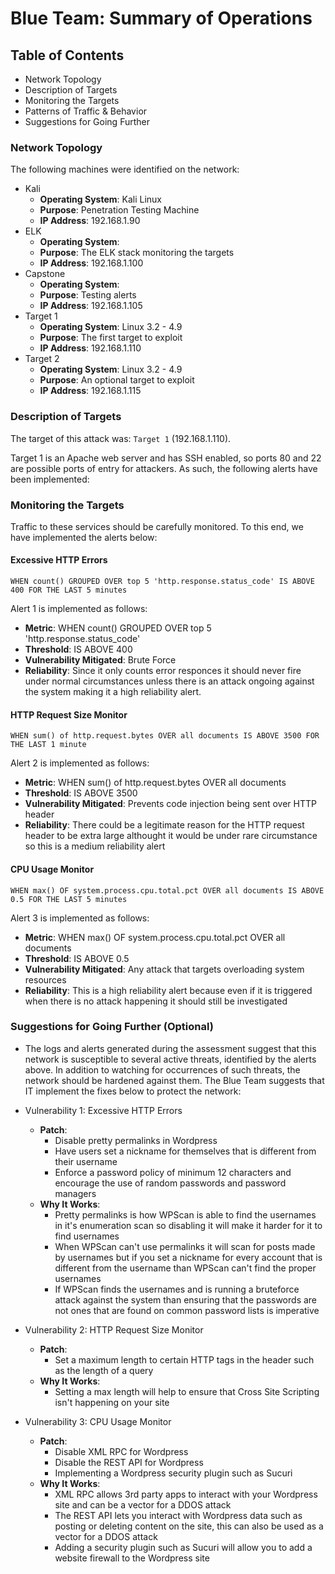 # Blue Team: Summary of Operations

## Table of Contents
- Network Topology
- Description of Targets
- Monitoring the Targets
- Patterns of Traffic & Behavior
- Suggestions for Going Further

### Network Topology

The following machines were identified on the network:
- Kali
  - **Operating System**: Kali Linux
  - **Purpose**: Penetration Testing Machine
  - **IP Address**: 192.168.1.90
- ELK
  - **Operating System**:
  - **Purpose**: The ELK stack monitoring the targets
  - **IP Address**: 192.168.1.100
- Capstone
  - **Operating System**:
  - **Purpose**: Testing alerts
  - **IP Address**: 192.168.1.105
- Target 1
  - **Operating System**: Linux 3.2 - 4.9
  - **Purpose**: The first target to exploit
  - **IP Address**: 192.168.1.110
- Target 2
  - **Operating System**: Linux 3.2 - 4.9
  - **Purpose**: An optional target to exploit
  - **IP Address**: 192.168.1.115

### Description of Targets

The target of this attack was: `Target 1` (192.168.1.110).

Target 1 is an Apache web server and has SSH enabled, so ports 80 and 22 are possible ports of entry for attackers. As such, the following alerts have been implemented:

### Monitoring the Targets

Traffic to these services should be carefully monitored. To this end, we have implemented the alerts below:

#### Excessive HTTP Errors
`WHEN count() GROUPED OVER top 5 'http.response.status_code' IS ABOVE 400 FOR THE LAST 5 minutes`

Alert 1 is implemented as follows:
  - **Metric**: WHEN count() GROUPED OVER top 5 'http.response.status_code'
  - **Threshold**: IS ABOVE 400
  - **Vulnerability Mitigated**: Brute Force
  - **Reliability**: Since it only counts error responces it should never fire under normal circumstances unless there is an attack ongoing against the system making it a high reliability alert.

#### HTTP Request Size Monitor
`WHEN sum() of http.request.bytes OVER all documents IS ABOVE 3500 FOR THE LAST 1 minute`

Alert 2 is implemented as follows:
  - **Metric**: WHEN sum() of http.request.bytes OVER all documents
  - **Threshold**: IS ABOVE 3500
  - **Vulnerability Mitigated**: Prevents code injection being sent over HTTP header
  - **Reliability**: There could be a legitimate reason for the HTTP request header to be extra large althought it would be under rare circumstance so this is a medium reliability alert

#### CPU Usage Monitor
`WHEN max() OF system.process.cpu.total.pct OVER all documents IS ABOVE 0.5 FOR THE LAST 5 minutes`

Alert 3 is implemented as follows:
  - **Metric**: WHEN max() OF system.process.cpu.total.pct OVER all documents
  - **Threshold**: IS ABOVE 0.5
  - **Vulnerability Mitigated**: Any attack that targets overloading system resources
  - **Reliability**: This is a high reliability alert because even if it is triggered when there is no attack happening it should still be investigated

### Suggestions for Going Further (Optional)

- The logs and alerts generated during the assessment suggest that this network is susceptible to several active threats, identified by the alerts above. In addition to watching for occurrences of such threats, the network should be hardened against them. The Blue Team suggests that IT implement the fixes below to protect the network:

- Vulnerability 1: Excessive HTTP Errors
  - **Patch**: 
    - Disable pretty permalinks in Wordpress
    - Have users set a nickname for themselves that is different from their username
    - Enforce a password policy of minimum 12 characters and encourage the use of random passwords and password managers
  - **Why It Works**:
    - Pretty permalinks is how WPScan is able to find the usernames in it's enumeration scan so disabling it will make it harder for it to find usernames
    - When WPScan can't use permalinks it will scan for posts made by usernames but if you set a nickname for every account that is different from the username than WPScan can't find the proper usernames
    - If WPScan finds the usernames and is running a bruteforce attack against the system than ensuring that the passwords are not ones that are found on common password lists is imperative
- Vulnerability 2: HTTP Request Size Monitor
  - **Patch**:
    - Set a maximum length to certain HTTP tags in the header such as the length of a query
  - **Why It Works**:
    - Setting a max length will help to ensure that Cross Site Scripting isn't happening on your site
- Vulnerability 3: CPU Usage Monitor
  - **Patch**:
    - Disable XML RPC for Wordpress
    - Disable the REST API for Wordpress
    - Implementing a Wordpress security plugin such as Sucuri
  - **Why It Works**:
    - XML RPC allows 3rd party apps to interact with your Wordpress site and can be a vector for a DDOS attack
    - The REST API lets you interact with Wordpress data such as posting or deleting content on the site, this can also be used as a vector for a DDOS attack
    - Adding a security plugin such as Sucuri will allow you to add a website firewall to the Wordpress site